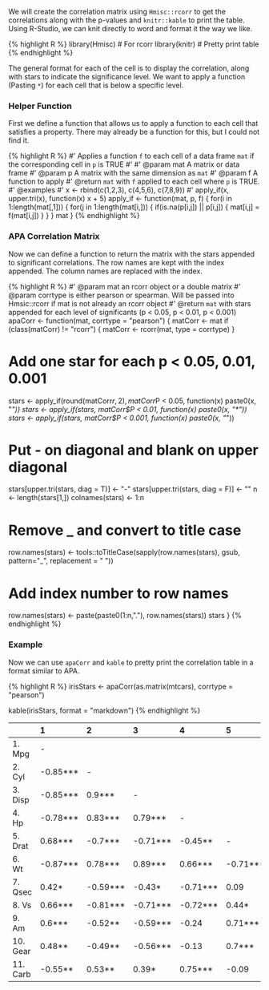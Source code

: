 We will create the correlation matrix using `Hmisc::rcorr` to get the correlations along with the p-values and `knitr::kable` to print the table.
Using R-Studio, we can knit directly to word and format it the way we like.

{% highlight R %}
library(Hmisc) # For rcorr
library(knitr) # Pretty print table
{% endhighlight %}

The general format for each of the cell is to display the correlation, along with stars to indicate the significance level.
We want to apply a function (Pasting `*`) for each cell that is below a specific level.

### Helper Function
First we define a function that allows us to apply a function to each cell that satisfies a property.
There may already be a function for this, but I could not find it.

{% highlight R %}
#' Applies a function `f` to each cell of a data frame `mat` if the corresponding cell in `p` is TRUE
#'
#' @param mat A matrix or data frame
#' @param p A matrix with the same dimension as `mat`
#' @param f A function to apply
#' @return `mat` with `f` applied to each cell where `p` is TRUE.
#' @examples
#' x <- rbind(c(1,2,3), c(4,5,6), c(7,8,9))
#' apply_if(x, upper.tri(x), function(x) x + 5)
apply_if <- function(mat, p, f) {
  for(i in 1:length(mat[,1])) {
    for(j in 1:length(mat[i,])) {
      if(is.na(p[i,j]) || p[i,j])  {
        mat[i,j] = f(mat[i,j])
      }
    }
  }
  mat
}
{% endhighlight %}

### APA Correlation Matrix
Now we can define a function to return the matrix with the stars appended to significant correlations.
The row names are kept with the index appended.
The column names are replaced with the index.

{% highlight R %}
#' @param mat an rcorr object or a double matrix
#' @param corrtype is either pearson or spearman. Will be passed into Hmsic::rcorr if mat is not already an rcorr object
#' @return `mat` with stars appended for each level of significants (p < 0.05, p < 0.01, p < 0.001)
apaCorr <- function(mat, corrtype = "pearson") {
  matCorr <- mat
  if (class(matCorr) != "rcorr") {
    matCorr <- rcorr(mat, type = corrtype)
  }

  # Add one star for each p < 0.05, 0.01, 0.001
  stars <- apply_if(round(matCorr$r, 2), matCorr$P < 0.05, function(x) paste0(x, "*"))
  stars <- apply_if(stars, matCorr$P < 0.01, function(x) paste0(x, "*"))
  stars <- apply_if(stars, matCorr$P < 0.001, function(x) paste0(x, "*"))
  # Put - on diagonal and blank on upper diagonal
  stars[upper.tri(stars, diag = T)] <- "-"
  stars[upper.tri(stars, diag = F)] <- ""
  n <- length(stars[1,])
  colnames(stars) <- 1:n
  # Remove _ and convert to title case
  row.names(stars) <- tools::toTitleCase(sapply(row.names(stars), gsub, pattern="_", replacement = " "))
  # Add index number to row names
  row.names(stars) <- paste(paste0(1:n,"."), row.names(stars))
  stars
}
{% endhighlight %}

### Example
Now we can use `apaCorr` and `kable` to pretty print the correlation table in a format similar to APA.

{% highlight R %}
irisStars <- apaCorr(as.matrix(mtcars), corrtype = "pearson")

kable(irisStars, format = "markdown")
{% endhighlight %}


|         |1        |2        |3        |4        |5        |6        |7        |8        |9       |10   |11 |
|:--------|:--------|:--------|:--------|:--------|:--------|:--------|:--------|:--------|:-------|:----|:--|
|1. Mpg   |-        |         |         |         |         |         |         |         |        |     |   |
|2. Cyl   |-0.85*** |-        |         |         |         |         |         |         |        |     |   |
|3. Disp  |-0.85*** |0.9***   |-        |         |         |         |         |         |        |     |   |
|4. Hp    |-0.78*** |0.83***  |0.79***  |-        |         |         |         |         |        |     |   |
|5. Drat  |0.68***  |-0.7***  |-0.71*** |-0.45**  |-        |         |         |         |        |     |   |
|6. Wt    |-0.87*** |0.78***  |0.89***  |0.66***  |-0.71*** |-        |         |         |        |     |   |
|7. Qsec  |0.42*    |-0.59*** |-0.43*   |-0.71*** |0.09     |-0.17    |-        |         |        |     |   |
|8. Vs    |0.66***  |-0.81*** |-0.71*** |-0.72*** |0.44*    |-0.55*** |0.74***  |-        |        |     |   |
|9. Am    |0.6***   |-0.52**  |-0.59*** |-0.24    |0.71***  |-0.69*** |-0.23    |0.17     |-       |     |   |
|10. Gear |0.48**   |-0.49**  |-0.56*** |-0.13    |0.7***   |-0.58*** |-0.21    |0.21     |0.79*** |-    |   |
|11. Carb |-0.55**  |0.53**   |0.39*    |0.75***  |-0.09    |0.43*    |-0.66*** |-0.57*** |0.06    |0.27 |-  |
